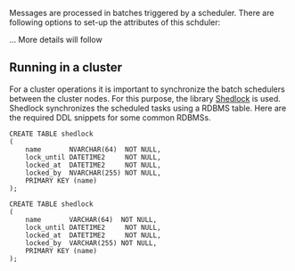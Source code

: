 Messages are processed in batches triggered by a scheduler. There are following options to set-up the attributes of this schduler:

... More details will follow

## Running in a cluster

For a cluster operations it is important to synchronize the batch schedulers between the cluster nodes. For this purpose, the library
[Shedlock](https://github.com/lukas-krecan/ShedLock) is used. Shedlock synchronizes the scheduled tasks using a RDBMS table. Here are
the required DDL snippets for some common RDBMSs.

```tsql 
CREATE TABLE shedlock
(
    name       NVARCHAR(64)  NOT NULL,
    lock_until DATETIME2     NOT NULL,
    locked_at  DATETIME2     NOT NULL,
    locked_by  NVARCHAR(255) NOT NULL,
    PRIMARY KEY (name)
);
```

```h2 
CREATE TABLE shedlock
(
    name       VARCHAR(64)  NOT NULL,
    lock_until DATETIME2     NOT NULL,
    locked_at  DATETIME2     NOT NULL,
    locked_by  VARCHAR(255) NOT NULL,
    PRIMARY KEY (name)
);
```

